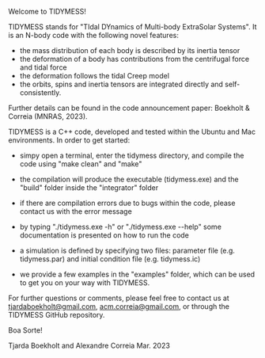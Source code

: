 Welcome to TIDYMESS!

TIDYMESS stands for "TIdal DYnamics of Multi-body ExtraSolar Systems". 
It is an N-body code with the following novel features: 

- the mass distribution of each body is described by its inertia tensor
- the deformation of a body has contributions from the centrifugal force and tidal force
- the deformation follows the tidal Creep model 
- the orbits, spins and inertia tensors are integrated directly and self-consistently.

Further details can be found in the code announcement paper: Boekholt & Correia (MNRAS, 2023).
 
TIDYMESS is a C++ code, developed and tested within the Ubuntu and Mac environments.
In order to get started: 

- simpy open a terminal, enter the tidymess directory, and compile the code using "make clean" and "make"
- the compilation will produce the executable (tidymess.exe) and the "build" folder inside the "integrator" folder
- if there are compilation errors due to bugs within the code, please contact us with the error message

- by typing "./tidymess.exe -h" or "./tidymess.exe --help" some documentation is presented on how to run the code 
- a simulation is defined by specifying two files: parameter file (e.g. tidymess.par) and initial condition file (e.g. tidymess.ic) 
- we provide a few examples in the "examples" folder, which can be used to get you on your way with TIDYMESS.

For further questions or comments, please feel free to contact us at tjardaboekholt@gmail.com, acm.correia@gmail.com, or 
through the TIDYMESS GitHub repository.

Boa Sorte!


Tjarda Boekholt and Alexandre Correia
Mar. 2023

